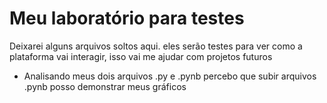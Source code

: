 # Meu laboratório para testes

Deixarei alguns arquivos soltos aqui. eles serão testes para ver como a plataforma vai interagir, isso vai me ajudar com projetos futuros

* Analisando meus dois arquivos .py e .pynb percebo que subir arquivos .pynb posso demonstrar meus gráficos
